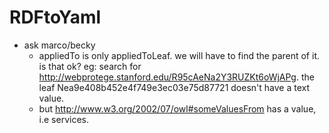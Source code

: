 # RDFtoYaml

- ask marco/becky
    - appliedTo is only appliedToLeaf. we will have to find the parent of it. is that ok?
    eg: search for http://webprotege.stanford.edu/R95cAeNa2Y3RUZKt6oWjAPg. the leaf Nea9e408b452e4f749e3ec03e75d87721 doesn't have a text value.
    - but http://www.w3.org/2002/07/owl#someValuesFrom has a value, i.e services.
